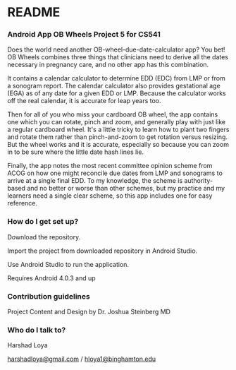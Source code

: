 # README #

### Android App OB Wheels Project 5 for CS541 ###

Does the world need another OB-wheel-due-date-calculator app? You bet! OB Wheels combines three things that clinicians need to derive all the dates necessary in pregnancy care, and no other app has this combination. 

It contains a calendar calculator to determine EDD (EDC) from LMP or from a sonogram report. The calendar calculator also provides gestational age (EGA) as of any date for a given EDD or LMP. Because the calculator works off the real calendar, it is accurate for leap years too.

Then for all of you who miss your cardboard OB wheel, the app contains one which you can rotate, pinch and zoom, and generally play with just like a regular cardboard wheel. It's a little tricky to learn how to plant two fingers and rotate them rather than pinch-and-zoom to get rotation versus resizing. But the wheel works and it is accurate, especially so because you can zoom in to be sure where the little date hash lines lie.

Finally, the app notes the most recent committee opinion scheme from ACOG on how one might reconcile due dates from LMP and sonograms to arrive at a single final EDD. To my knowledge, the scheme is authority-based and no better or worse than other schemes, but my practice and my learners need a single clear scheme, so this app includes one for easy reference.

### How do I get set up? ###

Download the repository.

Import the project from downloaded repository in Android Studio.

Use Android Studio to run the application.

Requires Android 4.0.3 and up

### Contribution guidelines ###

Project Content and Design by Dr. Joshua Steinberg MD

### Who do I talk to? ###

Harshad Loya

harshadloya@gmail.com / hloya1@binghamton.edu